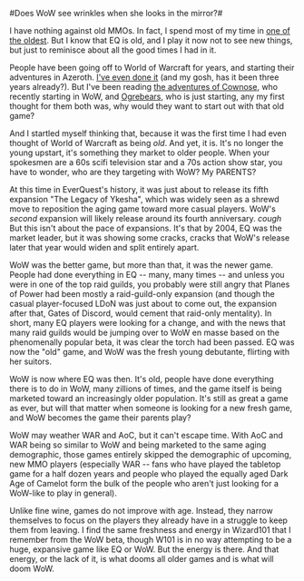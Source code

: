 #Does WoW see wrinkles when she looks in the mirror?#

I have nothing against old MMOs. In fact, I spend most of my time in [one of the oldest](http://nostalgiatheguild.org). But I know that EQ is old, and I play it now not to see new things, but just to reminisce about all the good times I had in it.

People have been going off to World of Warcraft for years, and starting their adventures in Azeroth. [I've even done it](http://westkarana.com/index.php/2005/11/28/kanda-is/) (and my gosh, has it been three years already?). But I've been reading [the adventures of Cownose](http://cownosethe50poundcat.blogspot.com/), who recently starting in WoW, and [Ogrebears](http://ogrebear.com/), who is just starting, any my first thought for them both was, why would they want to start out with that old game?

And I startled myself thinking that, because it was the first time I had even thought of World of Warcraft as being *old*. And yet, it is. It's no longer the young upstart, it's something they market to older people. When your spokesmen are a 60s scifi television star and a 70s action show star, you have to wonder, who are they targeting with WoW? My PARENTS?

At this time in EverQuest's history, it was just about to release its fifth expansion "The Legacy of Ykesha", which was widely seen as a shrewd move to reposition the aging game toward more casual players. WoW's *second* expansion will likely release around its fourth anniversary. *cough* But this isn't about the pace of expansions. It's that by 2004, EQ was the market leader, but it was showing some cracks, cracks that WoW's release later that year would widen and split entirely apart.

WoW was the better game, but more than that, it was the newer game. People had done everything in EQ -- many, many times -- and unless you were in one of the top raid guilds, you probably were still angry that Planes of Power had been mostly a raid-guild-only expansion (and though the casual player-focused LDoN was just about to come out, the expansion after that, Gates of Discord, would cement that raid-only mentality). In short, many EQ players were looking for a change, and with the news that many raid guilds would be jumping over to WoW en masse based on the phenomenally popular beta, it was clear the torch had been passed. EQ was now the "old" game, and WoW was the fresh young debutante, flirting with her suitors.

WoW is now where EQ was then. It's old, people have done everything there is to do in WoW, many zillions of times, and the game itself is being marketed toward an increasingly older population. It's still as great a game as ever, but will that matter when someone is looking for a new fresh game, and WoW becomes the game their parents play?

WoW may weather WAR and AoC, but it can't escape time. With AoC and WAR being so similar to WoW and being marketed to the same aging demographic, those games entirely skipped the demographic of upcoming, new MMO players (especially WAR -- fans who have played the tabletop game for a half dozen years and people who played the equally aged Dark Age of Camelot form the bulk of the people who aren't just looking for a WoW-like to play in general).

Unlike fine wine, games do not improve with age. Instead, they narrow themselves to focus on the players they already have in a struggle to keep them from leaving. I find the same freshness and energy in Wizard101 that I remember from the WoW beta, though W101 is in no way attempting to be a huge, expansive game like EQ or WoW. But the energy is there. And that energy, or the lack of it, is what dooms all older games and is what will doom WoW.

